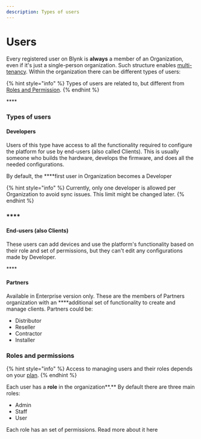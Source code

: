 ```yaml
---
description: Types of users
---
```


# Users

Every registered user on Blynk is **always** a member of an Organization, even if it's just a single-person organization. Such structure enables [multi-tenancy](multi-tenant-tree-structure.md). Within the organization there can be different types of users:

{% hint style="info" %}
Types of users are related to, but different from [Roles and Permission](../web-dashboard/settings/access.md).
{% endhint %}

\*\*\*\*

### **Types of users**

#### **Developers**

Users of this type have access to all the functionality required to configure the platform for use by end-users \(also called Clients\). This is usually someone who builds the hardware, develops the firmware, and does all the needed configurations.

By default, the ****first user in Organization becomes a Developer

{% hint style="info" %}
Currently, only one developer is allowed per Organization to avoid sync issues. This limit might be changed later.
{% endhint %}

### \*\*\*\*

#### **End-users \(also Clients\)**

These users can add devices and use the platform's functionality based on their role and set of permissions, but they can't edit any configurations made by Developer.

\*\*\*\*

#### **Partners** 

Available in Enterprise version only. These are the members of Partners organization with an ****additional set of functionality to create and manage clients. Partners could be:

* Distributor 
* Reseller 
* Contractor 
* Installer



### **Roles and permissions**

{% hint style="info" %}
Access to managing users and their roles depends on your [plan](https://blynk.io/pricing%20).
{% endhint %}

Each user has a **role** in the organization**.** By default there are three main roles: 

* Admin
* Staff
* User

Each role has an set of permissions. Read more about it here





